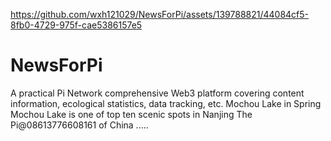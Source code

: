 
https://github.com/wxh121029/NewsForPi/assets/139788821/44084cf5-8fb0-4729-975f-cae5386157e5

# NewsForPi
A practical Pi Network comprehensive Web3 platform covering content information, ecological statistics, data tracking, etc. 
Mochou Lake in Spring
Mochou Lake is one of top ten scenic spots in Nanjing
The Pi@08613776608161 of China
.....
